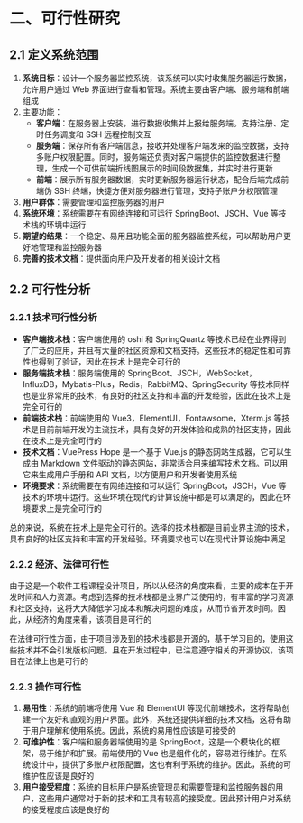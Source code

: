 # 二、可行性研究

## 2.1 定义系统范围

1. **系统目标**：设计一个服务器监控系统，该系统可以实时收集服务器运行数据，允许用户通过 Web 界面进行查看和管理。系统主要由客户端、服务端和前端组成
2. 主要功能：
    - **客户端**：在服务器上安装，进行数据收集并上报给服务端。支持注册、定时任务调度和 SSH 远程控制交互
    - **服务端**：保存所有客户端信息，接收并处理客户端发来的监控数据，支持多账户权限配置。同时，服务端还负责对客户端提供的监控数据进行整理，生成一个可供前端折线图展示的时间段数据集，并实时进行更新
    - **前端**：展示所有服务器数据，实时更新服务器运行状态，配合后端完成前端伪 SSH 终端，快捷方便对服务器进行管理，支持子账户分权限管理
3. **用户群体**：需要管理和监控服务器的用户
4. **系统环境**：系统需要在有网络连接和可运行 SpringBoot、JSCH、Vue 等技术栈的环境中运行
5. **期望的结果**：一个稳定、易用且功能全面的服务器监控系统，可以帮助用户更好地管理和监控服务器
6. **完善的技术文档**：提供面向用户及开发者的相关设计文档

## 2.2 可行性分析

### 2.2.1 技术可行性分析

- **客户端技术栈**：客户端使用的 oshi 和 SpringQuartz 等技术已经在业界得到了广泛的应用，并且有大量的社区资源和文档支持。这些技术的稳定性和可靠性也得到了验证，因此在技术上是完全可行的
- **服务端技术栈**：服务端使用的 SpringBoot、JSCH，WebSocket，InfluxDB，Mybatis-Plus，Redis，RabbitMQ、SpringSecurity
  等技术同样也是业界常用的技术，有良好的社区支持和丰富的开发经验，因此在技术上是完全可行的
- **前端技术栈**：前端使用的 Vue3，ElementUI，Fontawsome，Xterm.js 等技术是目前前端开发的主流技术，具有良好的开发体验和成熟的社区支持，因此在技术上是完全可行的
- **技术文档**：VuePress Hope 是一个基于 Vue.js 的静态网站生成器，它可以生成由 Markdown
  文件驱动的静态网站，非常适合用来编写技术文档。可以用它来生成用户手册和 API 文档，以方便用户和开发者使用系统
- **环境要求**：系统需要在有网络连接和可以运行 SpringBoot，JSCH，Vue 等技术的环境中运行。这些环境在现代的计算设施中都是可以满足的，因此在环境要求上是完全可行的

总的来说，系统在技术上是完全可行的。选择的技术栈都是目前业界主流的技术，具有良好的社区支持和丰富的开发经验。环境要求也可以在现代计算设施中满足

### 2.2.2 经济、法律可行性

由于这是一个软件工程课程设计项目，所以从经济的角度来看，主要的成本在于开发时间和人力资源。考虑到选择的技术栈都是业界广泛使用的，有丰富的学习资源和社区支持，这将大大降低学习成本和解决问题的难度，从而节省开发时间。因此，从经济的角度来看，该项目是可行的

在法律可行性方面，由于项目涉及到的技术栈都是开源的，基于学习目的，使用这些技术并不会引发版权问题。且在开发过程中，已注意遵守相关的开源协议，该项目在法律上也是可行的

### 2.2.3 操作可行性

1. **易用性**：系统的前端将使用 Vue 和 ElementUI
   等现代前端技术，这将帮助创建一个友好和直观的用户界面。此外，系统还提供详细的技术文档，这将有助于用户理解和使用系统。因此，系统的易用性应该是可接受的
2. **可维护性**：客户端和服务器端使用的是 SpringBoot，这是一个模块化的框架，易于维护和扩展。前端使用的 Vue
   也是组件化的，容易进行维护。在系统设计中，提供了多账户权限配置，这也有利于系统的维护。因此，系统的可维护性应该是良好的
3. **用户接受程度**：系统的目标用户是系统管理员和需要管理和监控服务器的用户，这些用户通常对于新的技术和工具有较高的接受度。因此预计用户对系统的接受程度应该是良好的
